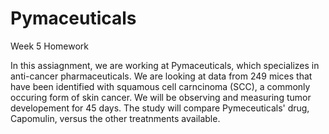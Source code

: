 # Pymaceuticals
Week 5 Homework

In this assiagnment, we are working at Pymaceuticals, which specializes in anti-cancer pharmaceuticals. 
We are looking at data from 249 mices that have been identified with squamous cell carncinoma (SCC), a commonly occuring form of skin cancer. 
We will be observing and measuring tumor developement for 45 days.
The study will compare Pymeceuticals' drug, Capomulin, versus the other treatnments available. 
